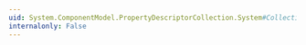 ```yaml
---
uid: System.ComponentModel.PropertyDescriptorCollection.System#Collections#IList#Add(System.Object)
internalonly: False
---
```

